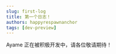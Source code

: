 ```yaml
---
slug: first-log
title: 第一个日志！
authors: happyrespawnanchor
tags: [dev-preview]
---
```


Ayame 正在被积极开发中，请各位敬请期待！